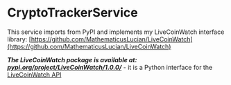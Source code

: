 # CryptoTrackerService

This service imports from PyPI and implements my LiveCoinWatch interface library: [https://github.com/MathematicusLucian/LiveCoinWatch](https://github.com/MathematicusLucian/LiveCoinWatch)

***The LiveCoinWatch package is available at: [pypi.org/project/LiveCoinWatch/1.0.0/](https://pypi.org/project/LiveCoinWatch/1.0.0/)*** - it is a Python interface for the [LiveCoinWatch API](https://www.livecoinwatch.com/)